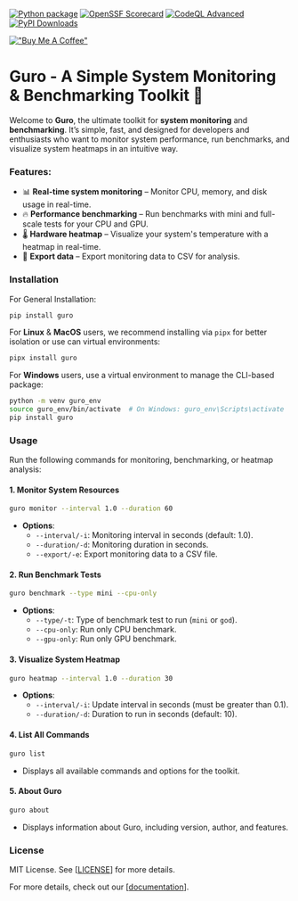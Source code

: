 [![Python package](https://github.com/dhanushk-offl/guro/actions/workflows/python-package.yml/badge.svg)](https://github.com/dhanushk-offl/guro/actions/workflows/python-package.yml) [![OpenSSF Scorecard](https://api.scorecard.dev/projects/github.com/dhanushk-offl/guro/badge)](https://scorecard.dev/viewer/?uri=github.com/dhanushk-offl/guro) [![CodeQL Advanced](https://github.com/dhanushk-offl/guro/actions/workflows/codeql.yml/badge.svg)](https://github.com/dhanushk-offl/guro/actions/workflows/codeql.yml) [![PyPI Downloads](https://img.shields.io/pypi/dm/guro.svg?label=PyPI%20downloads)](https://pypi.org/project/guro/)

[!["Buy Me A Coffee"](https://www.buymeacoffee.com/assets/img/custom_images/orange_img.png)](https://buymeacoffee.com/itzmedhanu)

# Guro - A Simple System Monitoring & Benchmarking Toolkit 🚀

Welcome to **Guro**, the ultimate toolkit for **system monitoring** and **benchmarking**. It’s simple, fast, and designed for developers and enthusiasts who want to monitor system performance, run benchmarks, and visualize system heatmaps in an intuitive way.

### Features:
- 📊 **Real-time system monitoring** – Monitor CPU, memory, and disk usage in real-time.
- 🔥 **Performance benchmarking** – Run benchmarks with mini and full-scale tests for your CPU and GPU.
- 🌡️ **Hardware heatmap** – Visualize your system's temperature with a heatmap in real-time.
- 💾 **Export data** – Export monitoring data to CSV for analysis.

### Installation

For General Installation:
```bash
pip install guro
```

For **Linux** & **MacOS** users, we recommend installing via `pipx` for better isolation or use can virtual environments:
```bash
pipx install guro
```

For **Windows** users, use a virtual environment to manage the CLI-based package:
```bash
python -m venv guro_env
source guro_env/bin/activate  # On Windows: guro_env\Scripts\activate
pip install guro
```

### Usage

Run the following commands for monitoring, benchmarking, or heatmap analysis:

#### 1. **Monitor System Resources**
```bash
guro monitor --interval 1.0 --duration 60
```
- **Options**:
  - `--interval/-i`: Monitoring interval in seconds (default: 1.0).
  - `--duration/-d`: Monitoring duration in seconds.
  - `--export/-e`: Export monitoring data to a CSV file.

#### 2. **Run Benchmark Tests**
```bash
guro benchmark --type mini --cpu-only
```
- **Options**:
  - `--type/-t`: Type of benchmark test to run (`mini` or `god`).
  - `--cpu-only`: Run only CPU benchmark.
  - `--gpu-only`: Run only GPU benchmark.

#### 3. **Visualize System Heatmap**
```bash
guro heatmap --interval 1.0 --duration 30
```
- **Options**:
  - `--interval/-i`: Update interval in seconds (must be greater than 0.1).
  - `--duration/-d`: Duration to run in seconds (default: 10).

#### 4. **List All Commands**
```bash
guro list
```
- Displays all available commands and options for the toolkit.

#### 5. **About Guro**
```bash
guro about
```
- Displays information about Guro, including version, author, and features.


### License

MIT License. See [[LICENSE](https://github.com/dhanushk-offl/guro/LICENSE)] for more details.

For more details, check out our [[documentation](https://github.com/dhanushk-offl/guro/wiki)].
